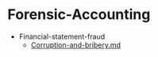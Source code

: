 
# Forensic-Accounting

- Financial-statement-fraud
  - [Corruption-and-bribery.md](./Corruption-and-bribery.md)
